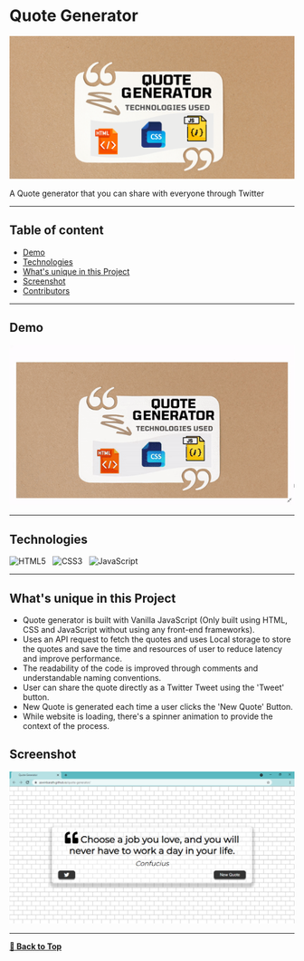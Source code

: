 # Quote Generator

<p>
<img src="assets/Quote Generator Cover Design.png" alt="Quote Generator Cover Design" />
</p>

A Quote generator that you can share with everyone through Twitter

---

## Table of content

- [Demo](#Demo)
- [Technologies](#Technologies)
- [What's unique in this Project](#whats-unique-in-this-project)
- [Screenshot](#screenshot)
- [Contributors](#Contributors)

---

## Demo

<p>
<img src="assets/Quote Generator Demo.gif" alt="Quote Generator Project Demo" />
</p>

---

## Technologies

![HTML5](https://img.shields.io/badge/HTML5-E34F26?style=for-the-badge&logo=html5&logoColor=white)
&nbsp;
![CSS3](https://img.shields.io/badge/CSS3-1572B6?style=for-the-badge&logo=css3&logoColor=white)
&nbsp;
![JavaScript](https://img.shields.io/badge/JavaScript-323330?style=for-the-badge&logo=javascript&logoColor=F7DF1E)
&nbsp;

---

## What's unique in this Project

- Quote generator is built with Vanilla JavaScript (Only built using HTML, CSS and JavaScript without using any front-end frameworks).
- Uses an API request to fetch the quotes and uses Local storage to store the quotes and save the time and resources of user to reduce latency and improve performance.
- The readability of the code is improved through comments and understandable naming conventions.
- User can share the quote directly as a Twitter Tweet using the 'Tweet' button.
- New Quote is generated each time a user clicks the 'New Quote' Button.
- While website is loading, there's a spinner animation to provide the context of the process.

## Screenshot

<img src="assets/Quote Generator Screenshot.png" alt="Screenshot" />

---

[**🔼 Back to Top**](#quote-generator)
